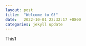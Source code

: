 ```yaml
---
layout: post
title:  "Welcome to G!"
date:   2022-10-01 22:32:17 +0800
categories: jekyll update
---
```

This1
<script>
function clickEffect() {
  //Variable declaration
  let balls = [];
  let longPressed = false;
  let longPress;
  let multiplier = 0;
  let width, height;
  let origin;
  let normal;
  let ctx;
  const colours = ["#F73859", "#14FFEC", "#00E0FF", "#FF99FE", "#FAF15D"];
  const canvas = document.createElement("canvas");
  document.body.appendChild(canvas);
  canvas.setAttribute("style", "width: 100%; height: 100%; top: 0; left: 0; z-index: 99999; position: fixed; pointer-events: none;");
  const pointer = document.createElement("span");
  pointer.classList.add("pointer");
  document.body.appendChild(pointer);
 // Check the mouse cilck button
  if (canvas.getContext && window.addEventListener) {
    ctx = canvas.getContext("2d");
    updateSize();
    window.addEventListener('resize', updateSize, false);
    loop();
    window.addEventListener("mousedown", function(e) {
      pushBalls(randBetween(10, 20), e.clientX, e.clientY);
      document.body.classList.add("is-pressed");
      longPress = setTimeout(function(){
        document.body.classList.add("is-longpress");
        longPressed = true;
      }, 500);
    }, false);
    window.addEventListener("mouseup", function(e) {
      clearInterval(longPress);
      if (longPressed == true) {
        document.body.classList.remove("is-longpress");
        pushBalls(randBetween(50 + Math.ceil(multiplier), 100 + Math.ceil(multiplier)), e.clientX, e.clientY);
        longPressed = false;
      }
      document.body.classList.remove("is-pressed");
    }, false);
    window.addEventListener("mousemove", function(e) {
      let x = e.clientX;
      let y = e.clientY;
      pointer.style.top = y + "px";
      pointer.style.left = x + "px";
    }, false);
  } else {
    console.log("canvas or addEventListener is unsupported!");
  }
 // canvas size
  function updateSize() {
    canvas.width = window.innerWidth * 2;
    canvas.height = window.innerHeight * 2;
    canvas.style.width = window.innerWidth + 'px';
    canvas.style.height = window.innerHeight + 'px';
    ctx.scale(2, 2);
    width = (canvas.width = window.innerWidth);
    height = (canvas.height = window.innerHeight);
    origin = {
      x: width / 2,
      y: height / 2
    };
    normal = {
      x: width / 2,
      y: height / 2
    };
  }
  //count the ball size
  class Ball {
    constructor(x = origin.x, y = origin.y) {
      this.x = x;
      this.y = y;
      this.angle = Math.PI * 2 * Math.random();
      if (longPressed == true) {
        this.multiplier = randBetween(14 + multiplier, 15 + multiplier);
      } else {
        this.multiplier = randBetween(6, 12);
      }
      this.vx = (this.multiplier + Math.random() * 0.5) * Math.cos(this.angle);
      this.vy = (this.multiplier + Math.random() * 0.5) * Math.sin(this.angle);
      this.r = randBetween(8, 12) + 3 * Math.random();
      this.color = colours[Math.floor(Math.random() * colours.length)];
    }
    update() {
      this.x += this.vx - normal.x;
      this.y += this.vy - normal.y;
      normal.x = -2 / window.innerWidth * Math.sin(this.angle);
      normal.y = -2 / window.innerHeight * Math.cos(this.angle);
      this.r -= 0.3;
      this.vx *= 0.9;
      this.vy *= 0.9;
    }
  }
 // push balls 
  function pushBalls(count = 1, x = origin.x, y = origin.y) {
    for (let i = 0; i < count; i++) {
      balls.push(new Ball(x, y));
    }
  }
 //random calculation
  function randBetween(min, max) {
    return Math.floor(Math.random() * max) + min;
  }
 //loop calculation
  function loop() {
    ctx.fillStyle = "rgba(255, 255, 255, 0)";
    ctx.clearRect(0, 0, canvas.width, canvas.height);
    for (let i = 0; i < balls.length; i++) {
      let b = balls[i];
      if (b.r < 0) continue;
      ctx.fillStyle = b.color;
      ctx.beginPath();
      ctx.arc(b.x, b.y, b.r, 0, Math.PI * 2, false);
      ctx.fill();
      b.update();
    }
    if (longPressed == true) {
      multiplier += 0.2;
    } else if (!longPressed && multiplier >= 0) {
      multiplier -= 0.4;
    }
    removeBall();
    requestAnimationFrame(loop);
  }
 //remove balls
  function removeBall() {
    for (let i = 0; i < balls.length; i++) {
      let b = balls[i];
      if (b.x + b.r < 0 || b.x - b.r > width || b.y + b.r < 0 || b.y - b.r > height || b.r < 0) {
        balls.splice(i, 1);
      }
    }
  }
}
clickEffect();//call clickEffect() function                                                                                      
<script>
[jekyll-docs]: https://jekyllrb.com/docs/home
[jekyll-gh]:   https://github.com/jekyll/jekyll
[jekyll-talk]: https://talk.jekyllrb.com/
